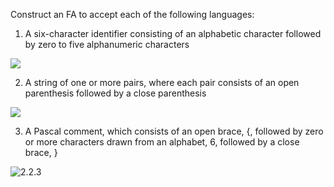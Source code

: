 Construct an FA to accept each of the following languages:
1. A six-character identifier consisting of an alphabetic character followed by zero to five alphanumeric characters

  ![](/home/therlf/文档/github_repo/EAC2-exercise-answers/ch2/2.2/2.2.1.jpg)

2. A string of one or more pairs, where each pair consists of an open parenthesis followed by a close parenthesis

  ![](/home/therlf/文档/github_repo/EAC2-exercise-answers/ch2/2.2/2.2.2.jpg)

3. A Pascal comment, which consists of an open brace, {, followed by zero or more characters drawn from an alphabet, 6, followed by a close brace, }

![2.2.3](/home/therlf/文档/github_repo/EAC2-exercise-answers/ch2/2.2/2.2.3.jpg)